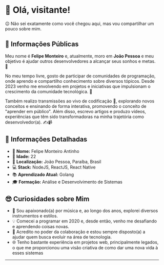 # 👋 Olá, visitante!

😉 Não sei exatamente como você chegou aqui, mas vou compartilhar um pouco sobre mim. 

## 🌟 Informações Públicas

Meu nome é **Felipe Monteiro** e, atualmente, moro em **João Pessoa** e meu objetivo é ajudar outros desenvolvedores a alcançar seus sonhos e metas. 🚀

No meu tempo livre, gosto de participar de comunidades de programação, onde aprendo e compartilho conhecimento sobre diversos tópicos. Desde 2023 venho me envolvendo em projetos e iniciativas que impulsionam o crescimento da comunidade tecnológica. 🤝

Também realizo transmissões ao vivo de codificação 🎥, explorando novos conceitos e ensinando de forma interativa, promovendo o conceito de "aprender em público". Além disso, escrevo artigos e produzo vídeos, experiências que têm sido transformadoras na minha trajetória como desenvolvedor(a). ✍️📹

## 📝 Informações Detalhadas

- 👤 **Nome:** Felipe Monteiro Antinho 
- 🎂 **Idade:** 22
- 📍 **Localização:** João Pessoa, Paraíba, Brasil  
- 💻 **Stack:** NodeJS, ReactJS, React Native 
- 📚 **Aprendizado Atual:** Golang   
- 🎓 **Formação:** Análise e Desenvolvimento de Sistemas  

## 😎 Curiosidades sobre Mim

- 🎸 Sou apaixonado(a) por música e, ao longo dos anos, explorei diversos instrumentos e estilos. 
- 💡 Comecei a programar em 2020 e, desde então, venho me desafiando e aprendendo coisas novas.   
- 🤗 Acredito no poder da colaboração e estou sempre disposto(a) a ajudar quem busca evoluir na área de tecnologia.   
- 🌐 Tenho bastante experiência em projetos web, principalmente legados, o que me proporcionou uma visão criativa de como dar uma nova vida à esses sistemas 

---
